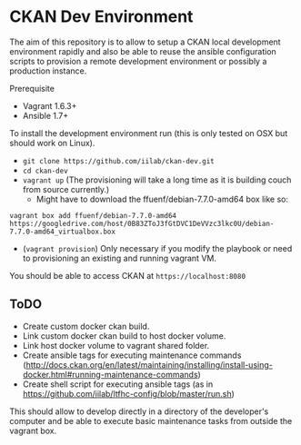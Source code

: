 CKAN Dev Environment
====================

The aim of this repository is to allow to setup a CKAN local development environment rapidly and also be able to reuse the ansible configuration scripts to provision a remote development environment or possibly a production instance.

Prerequisite
  * Vagrant 1.6.3+
  * Ansible 1.7+

To install the development environment run (this is only tested on OSX but should work on Linux).

  * ```git clone https://github.com/iilab/ckan-dev.git```
  * ```cd ckan-dev```
  * ```vagrant up``` (The provisioning will take a long time as it is building couch from source currently.)
    * Might have to download the ffuenf/debian-7.7.0-amd64 box like so:
```
vagrant box add ffuenf/debian-7.7.0-amd64 https://googledrive.com/host/0B83ZToJ3fGtDVC1DeVVzc3lkc0U/debian-7.7.0-amd64_virtualbox.box
```
  * (```vagrant provision```) Only necessary if you modify the playbook or need to provisioning an existing and running vagrant VM.

You should be able to access CKAN at ```https://localhost:8080``` 

## ToDO

  * Create custom docker ckan build.
  * Link custom docker ckan build to host docker volume.
  * Link host docker volume to vagrant shared folder.
  * Create ansible tags for executing maintenance commands (http://docs.ckan.org/en/latest/maintaining/installing/install-using-docker.html#running-maintenance-commands)
  * Create shell script for executing ansible tags (as in https://github.com/iilab/ltfhc-config/blob/master/run.sh)

This should allow to develop directly in a directory of the developer's computer and be able to execute basic maintenance tasks from outside the vagrant box.

